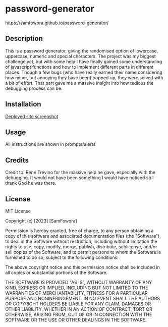 # password-generator

https://samfowora.github.io/password-generator/

## Description

This is a password generator, giving the randomised option of lowercase, uppercase, numeric and special characters.
The project was my biggest challenge yet, but with some help I have finally gained some understanding of javascript functions and how to implement different parts in different places.
Though a few bugs (who have really earned their name considering how minor, but annoying they have been) popped up, they were solved with a bit of effort. That part gave me a massive insight into how tedious the debugging process can be.


## Installation

[Deployed site screenshot](images/pwgendeployed.png)

## Usage

All instructions are shown in prompts/alerts

## Credits

Credit to:
Rene Trevino for the massive help he gave, especially with the debugging. It would not have been something I would have noticed so I thank God he was there.

## License

MIT License

Copyright (c) [2023] [SamFowora]

Permission is hereby granted, free of charge, to any person obtaining a copy of this software and associated documentation files (the "Software"), to deal in the Software without restriction, including without limitation the rights to use, copy, modify, merge, publish, distribute, sublicense, and/or sell copies of the Software, and to permit persons to whom the Software is furnished to do so, subject to the following conditions:

The above copyright notice and this permission notice shall be included in all copies or substantial portions of the Software.

THE SOFTWARE IS PROVIDED "AS IS", WITHOUT WARRANTY OF ANY KIND, EXPRESS OR IMPLIED, INCLUDING BUT NOT LIMITED TO THE WARRANTIES OF MERCHANTABILITY, FITNESS FOR A PARTICULAR PURPOSE AND NONINFRINGEMENT. IN NO EVENT SHALL THE AUTHORS OR COPYRIGHT HOLDERS BE LIABLE FOR ANY CLAIM, DAMAGES OR OTHER LIABILITY, WHETHER IN AN ACTION OF CONTRACT, TORT OR OTHERWISE, ARISING FROM, OUT OF OR IN CONNECTION WITH THE SOFTWARE OR THE USE OR OTHER DEALINGS IN THE SOFTWARE.

